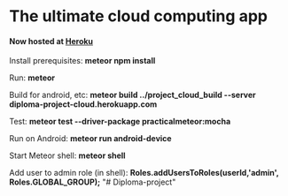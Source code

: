# The ultimate cloud computing app

#### Now hosted at [Heroku](http://diploma-project-cloud.herokuapp.com)

Install prerequisites: **meteor npm install**

Run: **meteor**

Build for android, etc: **meteor build ../project_cloud_build --server diploma-project-cloud.herokuapp.com**

Test: **meteor test --driver-package practicalmeteor:mocha**

Run on Android: **meteor run android-device**

Start Meteor shell: **meteor shell**

Add user to admin role (in shell): **Roles.addUsersToRoles(userId,'admin', Roles.GLOBAL_GROUP);**
"# Diploma-project" 
